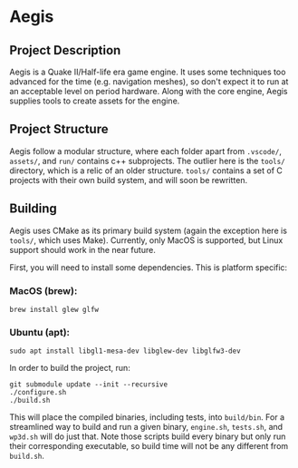 # Aegis

## Project Description

Aegis is a Quake II/Half-life era game engine. It uses some techniques too advanced for the time (e.g. navigation meshes), so don't expect it to run at an acceptable level on period hardware. Along with the core engine, Aegis supplies tools to create assets for the engine.

## Project Structure

Aegis follow a modular structure, where each folder apart from `.vscode/`, `assets/`, and `run/` contains c++ subprojects. The outlier here is the `tools/` directory, which is a relic of an older structure. `tools/` contains a set of C projects with their own build system, and will soon be rewritten.

## Building

Aegis uses CMake as its primary build system (again the exception here is `tools/`, which uses Make). Currently, only MacOS is supported, but Linux support should work in the near future. 

First, you will need to install some dependencies. This is platform specific:
    
### MacOS (brew):

    brew install glew glfw

### Ubuntu (apt):

    sudo apt install libgl1-mesa-dev libglew-dev libglfw3-dev

In order to build the project, run:

    git submodule update --init --recursive
    ./configure.sh
    ./build.sh

This will place the compiled binaries, including tests, into `build/bin`. For a streamlined way to build and run a given binary, `engine.sh`, `tests.sh`, and `wp3d.sh` will do just that. Note those scripts build every binary but only run their corresponding executable, so build time will not be any different from `build.sh`.